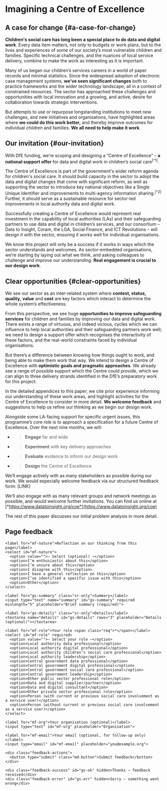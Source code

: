 # Imagining a Centre of Excellence


## A case for change {#a-case-for-change}

**Children's social care has long been** **a special place to do data and digital work**. Every data item matters, not only to budgets or work plans, but to the lives and experiences of some of our society’s most vulnerable children and families. Specific technical challenges, and the nuances of local service delivery, combine to make the work as interesting as it is important.

Many of us began our children’s services careers in a world of paper records and minimal statistics. Since the widespread adoption of electronic case management systems, **we’ve seen significant changes** both to practice frameworks and the wider technology landscape, all in a context of constrained resources. The sector has approached these challenges and opportunities with local innovation and a growing, and active, desire for collaboration towards strategic interventions.

But attempts to use or repurpose longstanding institutions to meet new challenges, and new initiatives and organisations, have highlighted areas where **we could do this work better,** and thereby improve outcomes for individual children and families. **We all need to help make it work**.


## Our invitation {#our-invitation}

With DfE funding, we’re scoping and designing a “Centre of Excellence” – **a national support offer** for data and digital work in children’s social care<sup>[^1]</sup>.

The Centre of Excellence is part of the government's wider reform agenda for children's social care. It should build capacity in the sector to adopt the data and digital changes that come with significant reform, as well as supporting the sector to introduce key national objectives like a Single Unique Identifier and improvements to multi-agency information sharing.<sup>[^2]</sup> Further, it should serve as a sustainable resource for sector-led improvements in local authority data and digital work.

Successfully creating a Centre of Excellence would represent real investment in the capability of local authorities (LAs) and their safeguarding partners to use data and digital in children’s services, and our consortium – Data to Insight, Coram, the LGA, Social Finance, and ICT Revolutions – will design it with the sector, ensuring it works well for individual organisations.

We know this project will only be a success if it works in ways which the sector understands and welcomes. As sector-embedded organisations, we’re starting by laying out what we think, and asking colleagues to challenge and improve our understanding. **Real engagement is crucial to our design work**.



## Clear opportunities {#clear-opportunities}

We see our sector as an inter-related system where **context, status, quality,** **value** and **cost** are key factors which interact to determine the whole system’s effectiveness.

From this perspective, we see huge **opportunities to improve safeguarding services** for children and families by improving our data and digital work. There exists a range of virtuous, and indeed vicious, cycles which we can influence to help local authorities and their safeguarding partners work well; we need to design a support offer which recognises the interactivity of these factors, and the real-world constraints faced by individual organisations.

But there’s a difference between knowing how things ought to work, and being able to make them work that way. We intend to design a Centre of Excellence with **optimistic goals and pragmatic approaches**. We already see a range of possible support which the Centre could provide, which we can align to three delivery strands identified in the DfE’s preparatory work for this project:

In the detailed appendices to this paper, we cite prior experience informing our understanding of these work areas, and highlight activities for the Centre of Excellence to consider in more detail. **We welcome feedback** and suggestions to help us refine our thinking as we begin our design work.

Alongside some LA-facing support for specific urgent issues, this programme’s core role is to approach a specification for a future Centre of Excellence. Over the next nine months, we will:

- > **Engage** far and wide

- > **Experiment** with key delivery approaches

- > **Evaluate** evidence to inform our design work

- > **Design** the Centre of Excellence

We’ll engage actively with as many stakeholders as possible during our work. We would especially welcome feedback via our structured feedback form: \[LINK\]

We’ll also engage with as many relevant groups and network meetings as possible, and would welcome further invitations. You can find us online at [*https://www.datatoinsight.org/coe*](https://www.datatoinsight.org/coe)

The rest of this paper discusses our initial problem analysis in more detail.


<!--- feedback form only below here -->


<div class="feedback-section feedback-compact" id="sheets">
  <h2>Page feedback</h2>
  <form id="gs-form">
    <input type="hidden" name="page" id="gs-page">
    <input type="text" name="hp_field" id="hp_field" style="display:none" tabindex="-1" autocomplete="off">

    <label for="mf-nature">Reflection on our thinking from this page</label>
    <select id="mf-nature">
      <option value="">— Select (optional) —</option>
      <option>I’m enthusiastic about this</option>
      <option>I’m unsure about this</option>
      <option>I disagree with this</option>
      <option>I have a general reflection on this</option>
      <option>I’ve identified a specific issue with this</option>
      <option>Other</option>
    </select>
    
    <label for="gs-summary" class="sr-only">Summary</label>
    <input type="text" name="summary" id="gs-summary" required minlength="5" placeholder="Brief summary (required)">

    <label for="gs-details" class="sr-only">Details</label>
    <textarea name="details" id="gs-details" rows="3" placeholder="Details (optional)"></textarea>

    <label for="mf-role">Your role <span class="req">*</span></label>
    <select id="mf-role" required>
      <option value="">— Select your role —</option>
      <option>Local authority data professional</option>
      <option>Local authority digital professional</option>
      <option>Local authority children’s social care professional</option>
      <option>Local authority leadership</option>
      <option>Central government data professional</option>
      <option>Central government digital professional</option>
      <option>Central government social care professional</option>
      <option>Central government leadership</option>
      <option>Other public sector professional role</option>
      <option>Data and digital supplier/partner</option>
      <option>Data and digital consultant</option>
      <option>Other private sector professional role</option>
      <option>Person (with current or previous social care involvement as a service user)</option>
      <option>Person (without current or previous social care involvement as a service user)</option>
    </select>

    <label for="mf-org">Your organisation (optional)</label>
    <input type="text" id="mf-org" placeholder="Organisation">

    <label for="mf-email">Your email (optional, for follow-up only)</label>
    <input type="email" id="mf-email" placeholder="you@example.org">

    <div class="feedback-actions">
      <button type="submit" class="md-button">Submit feedback</button>
    </div>

    <div class="feedback-success" id="gs-ok" hidden>Thanks — feedback received</div>
    <div class="feedback-error" id="gs-err" hidden>Sorry — something went wrong</div>
  </form>
</div>
